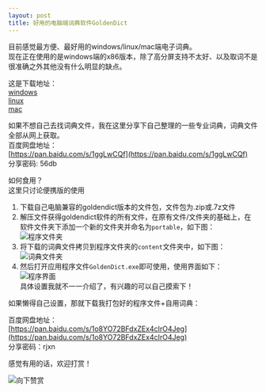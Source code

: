 ```yaml
---
layout: post
title: 好用的电脑端词典软件GoldenDict
---
```


目前感觉最方便、最好用的windows/linux/mac端电子词典。  
现在正在使用的是windows端的x86版本，除了高分屏支持不太好、以及取词不是很准确之外其他没有什么明显的缺点。  

<!--more-->

这是下载地址：  
[windows](https://github.com/goldendict/goldendict/wiki/Early-Access-Builds-for-Windows)  
[linux](https://github.com/goldendict/goldendict/wiki/Early-Access-Builds-for-Linux-Portable)  
[mac](https://github.com/goldendict/goldendict/wiki/Early-Access-Builds-for-Mac-OS-X)  

如果不想自己去找词典文件，我在这里分享下自己整理的一些专业词典，词典文件全部从网上获取。  
百度网盘地址：  
[https://pan.baidu.com/s/1ggLwCQf](https://pan.baidu.com/s/1ggLwCQf)  
分享密码: 56db  

如何食用？  
这里只讨论便携版的使用  

1. 下载自己电脑兼容的goldendict版本的文件包，文件包为.zip或.7z文件  
2. 解压文件获得goldendict软件的所有文件，在原有文件/文件夹的基础上，在软件文件夹下添加一个新的文件夹并命名为`portable`，如下图：  
![程序文件夹](http://7xqrll.com1.z0.glb.clouddn.com/2018004-goldendict%E6%96%87%E4%BB%B6%E5%A4%B9.png)  
3. 将下载的词典文件拷贝到程序文件夹的`content`文件夹中，如下图：  
![词典文件夹](http://7xqrll.com1.z0.glb.clouddn.com/2018004-%E8%AF%8D%E5%85%B8.png)  
4. 然后打开应用程序文件`GoldenDict.exe`即可使用，使用界面如下：  
![程序界面](http://7xqrll.com1.z0.glb.clouddn.com/2018004-%E7%A8%8B%E5%BA%8F%E7%95%8C%E9%9D%A2.png)  
具体设置我就不一一介绍了，有兴趣的可以自己摸索下！

如果懒得自己设置，那就下载我打包好的程序文件+自用词典：  

百度网盘地址：  
[https://pan.baidu.com/s/1o8YO72BFdxZEx4cIrO4Jeg](https://pan.baidu.com/s/1o8YO72BFdxZEx4cIrO4Jeg)  
分享密码：rjxn

感觉有用的话，欢迎打赏！  

![向下赞赏](http://7xqrll.com1.z0.glb.clouddn.com/hand_point_down.png)  
